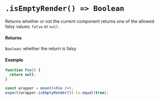 # `.isEmptyRender() => Boolean`

Returns whether or not the current component returns one of the allowed falsy values: `false` or `null`.

#### Returns

`Boolean`: whether the return is falsy

#### Example

```jsx
function Foo() {
  return null;
}

const wrapper = mount(<Foo />);
expect(wrapper.isEmptyRender()).to.equal(true);
```
